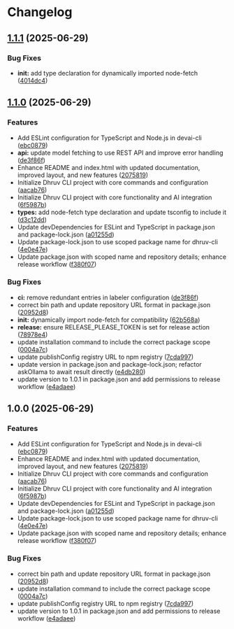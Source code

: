 # Changelog

## [1.1.1](https://github.com/rahul05ranjan/dhruv-cli/compare/v1.1.0...v1.1.1) (2025-06-29)


### Bug Fixes

* **init:** add type declaration for dynamically imported node-fetch ([4014dc4](https://github.com/rahul05ranjan/dhruv-cli/commit/4014dc4e8f3e4779296a2d97c7526cabb1cc05ec))

## [1.1.0](https://github.com/rahul05ranjan/dhruv-cli/compare/v1.0.0...v1.1.0) (2025-06-29)


### Features

* Add ESLint configuration for TypeScript and Node.js in devai-cli ([ebc0879](https://github.com/rahul05ranjan/dhruv-cli/commit/ebc0879d3359462773d39e5effa7d21618367bab))
* **api:** update model fetching to use REST API and improve error handling ([de3f86f](https://github.com/rahul05ranjan/dhruv-cli/commit/de3f86f3bf01e44cc0aa6579bf27cf39d56ebc75))
* Enhance README and index.html with updated documentation, improved layout, and new features ([2075819](https://github.com/rahul05ranjan/dhruv-cli/commit/2075819ac732a72620d5eb560b3e88a5583cd37c))
* Initialize Dhruv CLI project with core commands and configuration ([aacab76](https://github.com/rahul05ranjan/dhruv-cli/commit/aacab76cdc0369f0c3c0f8b40573cc7bd89e5206))
* Initialize Dhruv CLI project with core functionality and AI integration ([6f5987b](https://github.com/rahul05ranjan/dhruv-cli/commit/6f5987b296799c51b2c99488148dae2663f7fa0d))
* **types:** add node-fetch type declaration and update tsconfig to include it ([d3c12dd](https://github.com/rahul05ranjan/dhruv-cli/commit/d3c12dd6ddbcde3ca6dd7fad04601c00205d0a46))
* Update devDependencies for ESLint and TypeScript in package.json and package-lock.json ([a01255d](https://github.com/rahul05ranjan/dhruv-cli/commit/a01255d1540ba0f16e4548a57cae78ea26a9d4fb))
* Update package-lock.json to use scoped package name for dhruv-cli ([4e0e47e](https://github.com/rahul05ranjan/dhruv-cli/commit/4e0e47e166af30fdf62c43935325900489f7ac63))
* Update package.json with scoped name and repository details; enhance release workflow ([f380f07](https://github.com/rahul05ranjan/dhruv-cli/commit/f380f079393926baff0d4421edf1494f68501320))


### Bug Fixes

* **ci:** remove redundant entries in labeler configuration ([de3f86f](https://github.com/rahul05ranjan/dhruv-cli/commit/de3f86f3bf01e44cc0aa6579bf27cf39d56ebc75))
* correct bin path and update repository URL format in package.json ([20952d8](https://github.com/rahul05ranjan/dhruv-cli/commit/20952d83edce54cb5d5e499938a5f9e257bbcbdc))
* **init:** dynamically import node-fetch for compatibility ([62b568a](https://github.com/rahul05ranjan/dhruv-cli/commit/62b568abeeb6d3e24eb1694e5bda1b588442c632))
* **release:** ensure RELEASE_PLEASE_TOKEN is set for release action ([78978e4](https://github.com/rahul05ranjan/dhruv-cli/commit/78978e4a7d55dc4c69d90642f54a28632da4b5ba))
* update installation command to include the correct package scope ([0004a7c](https://github.com/rahul05ranjan/dhruv-cli/commit/0004a7cfa51fb7cc8d36305eeabde89fd73b39fb))
* update publishConfig registry URL to npm registry ([7cda997](https://github.com/rahul05ranjan/dhruv-cli/commit/7cda9975cc95cac82a6ef7a39d285613ba6a0abf))
* update version in package.json and package-lock.json; refactor askOllama to await result directly ([e4db280](https://github.com/rahul05ranjan/dhruv-cli/commit/e4db280428878ce9b9c45e8df509f54b1833d37a))
* update version to 1.0.1 in package.json and add permissions to release workflow ([e4adaee](https://github.com/rahul05ranjan/dhruv-cli/commit/e4adaee8d2bbd3918bde91afc104dd78ce7dea82))

## 1.0.0 (2025-06-29)


### Features

* Add ESLint configuration for TypeScript and Node.js in devai-cli ([ebc0879](https://github.com/rahul05ranjan/dhruv-cli/commit/ebc0879d3359462773d39e5effa7d21618367bab))
* Enhance README and index.html with updated documentation, improved layout, and new features ([2075819](https://github.com/rahul05ranjan/dhruv-cli/commit/2075819ac732a72620d5eb560b3e88a5583cd37c))
* Initialize Dhruv CLI project with core commands and configuration ([aacab76](https://github.com/rahul05ranjan/dhruv-cli/commit/aacab76cdc0369f0c3c0f8b40573cc7bd89e5206))
* Initialize Dhruv CLI project with core functionality and AI integration ([6f5987b](https://github.com/rahul05ranjan/dhruv-cli/commit/6f5987b296799c51b2c99488148dae2663f7fa0d))
* Update devDependencies for ESLint and TypeScript in package.json and package-lock.json ([a01255d](https://github.com/rahul05ranjan/dhruv-cli/commit/a01255d1540ba0f16e4548a57cae78ea26a9d4fb))
* Update package-lock.json to use scoped package name for dhruv-cli ([4e0e47e](https://github.com/rahul05ranjan/dhruv-cli/commit/4e0e47e166af30fdf62c43935325900489f7ac63))
* Update package.json with scoped name and repository details; enhance release workflow ([f380f07](https://github.com/rahul05ranjan/dhruv-cli/commit/f380f079393926baff0d4421edf1494f68501320))


### Bug Fixes

* correct bin path and update repository URL format in package.json ([20952d8](https://github.com/rahul05ranjan/dhruv-cli/commit/20952d83edce54cb5d5e499938a5f9e257bbcbdc))
* update installation command to include the correct package scope ([0004a7c](https://github.com/rahul05ranjan/dhruv-cli/commit/0004a7cfa51fb7cc8d36305eeabde89fd73b39fb))
* update publishConfig registry URL to npm registry ([7cda997](https://github.com/rahul05ranjan/dhruv-cli/commit/7cda9975cc95cac82a6ef7a39d285613ba6a0abf))
* update version to 1.0.1 in package.json and add permissions to release workflow ([e4adaee](https://github.com/rahul05ranjan/dhruv-cli/commit/e4adaee8d2bbd3918bde91afc104dd78ce7dea82))
